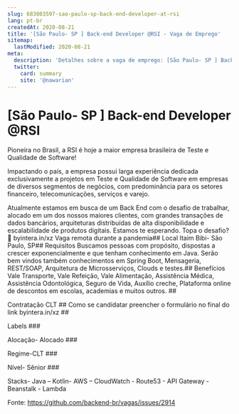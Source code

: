 ```yaml
---
slug: 683803597-sao-paulo-sp-back-end-developer-at-rsi
lang: pt-br
createdAt: 2020-08-21
title: '[São Paulo- SP ] Back-end Developer @RSI - Vaga de Emprego'
sitemap:
  lastModified: 2020-08-21
meta:
  description: 'Detalhes sobre a vaga de emprego: [São Paulo- SP ] Back-end Developer @RSI'
  twitter:
    card: summary
    site: '@nawarian'
---
```


# [São Paulo- SP ] Back-end Developer @RSI

Pioneira no Brasil, a RSI é hoje a maior empresa brasileira de Teste e Qualidade de Software!

Impactando o país, a empresa possui larga experiência dedicada exclusivamente a projetos em Teste e Qualidade de Software em empresas de diversos segmentos de negócios, com predominância para os setores financeiro, telecomunicações, serviços e varejo.

Atualmente estamos em busca de um Back End com o desafio de trabalhar, alocado em um dos nossos maiores clientes, com grandes transações de dados bancários, arquiteturas distribuídas de alta disponibilidade e escalabilidade de produtos digitais.
Estamos te esperando. Topa o desafio? 🙂 
byintera.in/xz 
Vaga remota durante a pandemia##
Local Itaim Bibi- São Paulo, SP##
Requisitos Buscamos pessoas com propósito, dispostas a crescer exponencialmente e que tenham conhecimento em Java. Serão bem vindos também conhecimentos em Spring Boot, Mensageria, REST/SOAP, Arquitetura de Microsserviços, Clouds e testes.##
Benefícios Vale Transporte, Vale Refeição, Vale Alimentação, Assistência Médica, Assistência Odontológica, Seguro de Vida, Auxílio creche, Plataforma online de descontos em escolas, academias e muitos outros. ##

Contratação CLT ##
Como se candidatar preencher o formulário no final do link byintera.in/xz ##

Labels ###

Alocação- Alocado ###

Regime-CLT ###

Nível- Sênior ###

Stacks- Java – Kotlin- AWS – CloudWatch - Route53 - API Gateway - Beanstalk - Lambda



Fonte: https://github.com/backend-br/vagas/issues/2914